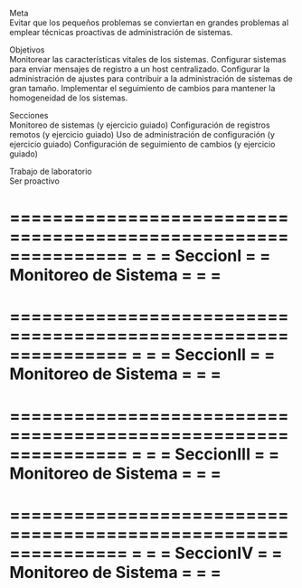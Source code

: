 Meta	
Evitar que los pequeños problemas se conviertan en grandes problemas al emplear técnicas proactivas de administración de sistemas.

Objetivos	
Monitorear las características vitales de los sistemas.
Configurar sistemas para enviar mensajes de registro a un host centralizado.
Configurar la administración de ajustes para contribuir a la administración de sistemas de gran tamaño.
Implementar el seguimiento de cambios para mantener la homogeneidad de los sistemas.

Secciones	
Monitoreo de sistemas (y ejercicio guiado)
Configuración de registros remotos (y ejercicio guiado)
Uso de administración de configuración (y ejercicio guiado)
Configuración de seguimiento de cambios (y ejercicio guiado)

Trabajo de laboratorio	
Ser proactivo


===============================================================
=                                                             =
=                         SeccionI                            =
=                   Monitoreo de Sistema                      =
=                                                             =
===============================================================



===============================================================
=                                                             =
=                         SeccionII                           =
=                   Monitoreo de Sistema                      =
=                                                             =
===============================================================


===============================================================
=                                                             =
=                         SeccionIII                          =
=                   Monitoreo de Sistema                      =
=                                                             =
===============================================================



===============================================================
=                                                             =
=                         SeccionIV                           =
=                   Monitoreo de Sistema                      =
=                                                             =
===============================================================
